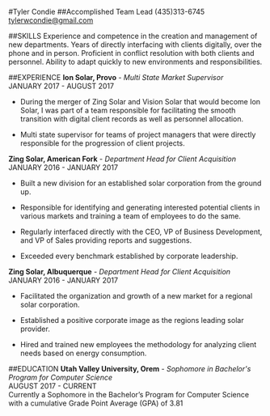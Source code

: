 #Tyler Condie
##Accomplished Team Lead
(435)313-6745  
tylerwcondie@gmail.com

##SKILLS
Experience and competence in the creation and management of new departments. Years of directly interfacing with clients digitally, over the phone and in person. Proficient in conflict resolution with both clients and personnel. Ability to adapt quickly to new environments and responsibilities.

##EXPERIENCE
**Ion Solar, Provo** - _Multi State Market Supervisor_  
JANUARY 2017 - AUGUST 2017  

* During the merger of Zing Solar and Vision Solar that would become
Ion Solar, I was part of a team responsible for facilitating the smooth
transition with digital client records as well as personnel allocation.

* Multi state supervisor for teams of project managers that were directly
responsible for the progression of client projects.  


**Zing Solar, American Fork** - _Department Head for Client Acquisition_  
JANUARY 2016 - JANUARY 2017

* Built a new division for an established solar corporation from the
ground up.

* Responsible for identifying and generating interested potential clients
in various markets and training a team of employees to do the same.

* Regularly interfaced directly with the CEO, VP of Business
Development, and VP of Sales providing reports and suggestions.

* Exceeded every benchmark established by corporate leadership.


**Zing Solar, Albuquerque** - _Department Head for Client Acquisition_  
JANUARY 2016 - JANUARY 2017

* Facilitated the organization and growth of a new market for a regional
solar corporation.

* Established a positive corporate image as the regions leading solar
provider.

* Hired and trained new employees the methodology for analyzing client
needs based on energy consumption.


##EDUCATION
**Utah Valley University, Orem** - _Sophomore in Bachelor's Program for Computer Science_  
AUGUST 2017 - CURRENT  
Currently a Sophomore in the Bachelor’s Program for Computer Science with a
cumulative Grade Point Average (GPA) of 3.81
